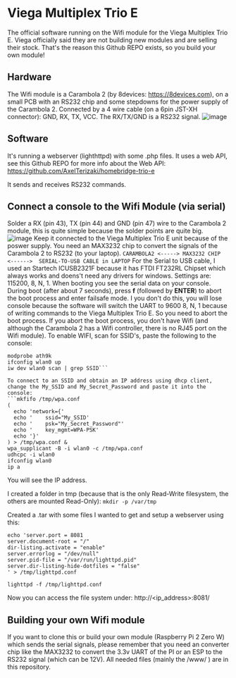 # Viega Multiplex Trio E
The official software running on the Wifi module for the Viega Multiplex Trio E.
Viega officially said they are not building new modules and are selling their stock. That's the reason this Github REPO exists, so you build your own module!


## Hardware
The Wifi module is a Carambola 2 (by 8devices: https://8devices.com), on a small PCB with an RS232 chip and some stepdowns for the power supply of the Carambola 2.
Connected by a 4 wire cable (on a 6pin JST-XH connector): GND, RX, TX, VCC. The RX/TX/GND is a RS232 signal.
![image](https://github.com/user-attachments/assets/05680862-cc1d-48a4-8b3e-6fdac5fcb3ce)


## Software
It's running a webserver (lighthttpd) with some .php files. It uses a web API, see this Github REPO for more info about the Web API: https://github.com/AxelTerizaki/homebridge-trio-e

It sends and receives RS232 commands.

## Connect a console to the Wifi Module (via serial)
Solder a RX (pin 43), TX (pin 44) and GND (pin 47) wire to the Carambola 2 module, this is quite simple because the solder points are quite big.
![image](https://github.com/user-attachments/assets/b6444457-95e1-4051-a275-cfd323a621c6)
Keep it connected to the Viega Multiplex Trio E unit because of the poswer supply. You need an MAX3232 chip to convert the signals of the Carambola 2 to RS232 (to your laptop).
```CARAMBOLA2 <-----> MAX3232 CHIP <------>  SERIAL-TO-USB CABLE in LAPTOP```
For the Serial to USB cable, I used an Startech ICUSB2321F because it has FTDI FT232RL Chipset which always works and doens't need any drivers for windows.
Settings are: 115200, 8, N, 1.
When booting you see the serial data on your console. During boot (after about 7 seconds), press **f** (followed by **ENTER**) to abort the boot process and enter failsafe mode. I you don't do this, you will lose console because the software will switch the UART to 9600 8, N, 1 because of writing commands to the Viega Multiplex Trio E. So you need to abort the boot process.
If you abort the boot process, you don't have Wifi (and although the Carambola 2 has a Wifi controller, there is no RJ45 port on the Wifi module).
To enable WIFI, scan for SSID's, paste the following to the console:

```ls /lib/modules/$(uname -r)/ | grep ath
modprobe ath9k
ifconfig wlan0 up
iw dev wlan0 scan | grep SSID```

To connect to an SSID and obtain an IP address using dhcp client, change the My_SSID and My_Secret_Password and paste it into the console:
```mkfifo /tmp/wpa.conf
(
  echo 'network={'
  echo '    ssid="My_SSID'
  echo '    psk="My_Secret_Password"'
  echo '    key_mgmt=WPA-PSK'
  echo '}'
) > /tmp/wpa.conf &
wpa_supplicant -B -i wlan0 -c /tmp/wpa.conf
udhcpc -i wlan0
ifconfig wlan0
ip a
```
You will see the IP address.

I created a folder in tmp (because that is the only Read-Write filesystem, the others are mounted Read-Only):
```mkdir -p /var/tmp```

Created a .tar with some files I wanted to get and setup a webserver using this:
```
echo 'server.port = 8081
server.document-root = "/"
dir-listing.activate = "enable"
server.errorlog = "/dev/null"
server.pid-file = "/var/run/lighttpd.pid"
server.dir-listing-hide-dotfiles = "false"
' > /tmp/lighttpd.conf

lighttpd -f /tmp/lighttpd.conf
```

Now you can access the file system under: http://<ip_address>:8081/


## Building your own Wifi module
If you want to clone this or build your own module (Raspberry Pi 2 Zero W) which sends the serial signals, please remember that you need an converter chip like the MAX3232 to convert the 3.3v UART of the PI or an ESP to the RS232 signal (which can be 12V).
All needed files (mainly the /www/ ) are in this repository.
